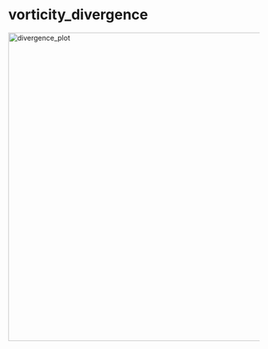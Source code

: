 # vorticity_divergence
<img width="800" height="618" alt="divergence_plot" src="https://github.com/user-attachments/assets/9cb22e9e-9fb1-43a8-9b85-5d2ca43896d6" />
